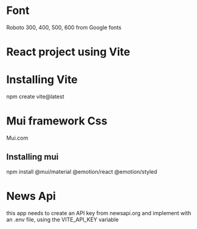 # Font  
Roboto 300, 400, 500, 600 from Google fonts

# React project using Vite
# Installing Vite
npm create vite@latest

# Mui framework Css
Mui.com 

## Installing mui
npm install @mui/material @emotion/react @emotion/styled

# News Api
this app needs to create an API key from newsapi.org and implement with an .env file, using the VITE_API_KEY variable